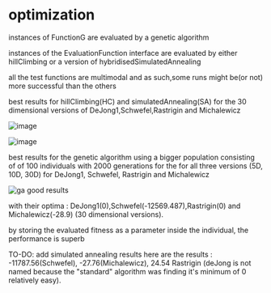 # optimization
instances of FunctionG are evaluated by a genetic algorithm


instances of the EvaluationFunction interface are evaluated by
either hillClimbing or a version of hybridisedSimulatedAnnealing

all the test functions are multimodal and as such,some runs might be(or not) more
successful than the others

best results for hillClimbing(HC) and simulatedAnnealing(SA)
for the 30 dimensional versions of DeJong1,Schwefel,Rastrigin
and Michalewicz

![image](https://github.com/gabrieljiglau/funtion-optimization/assets/100293793/55f7de11-c684-4be7-9f7b-eb7653199424)

![image](https://github.com/gabrieljiglau/funtion-optimization/assets/100293793/ddc89d5e-add6-4e5e-8cab-0c9cd8e1bfdc)


best results for the genetic algorithm using a bigger population consisting of
of 100 individuals with 2000 generations for the for all three versions (5D, 10D, 30D)
for DeJong1, Schwefel, Rastrigin and Michalewicz

![ga good results](https://github.com/gabrieljiglau/numerical-optimization/assets/100293793/6ef9a336-aa0e-4b0a-a2ae-32a5bd5244b0)

with their optima : DeJong1(0),Schwefel(-12569.487),Rastrigin(0)
and Michalewicz(-28.9) (30 dimensional versions).


by storing the evaluated fitness as a parameter inside the individual, the performance is superb


TO-DO: add simulated annealing results
here are the results : -11787.56(Schwefel), -27.76(Michalewicz), 24.54 Rastrigin (deJong is not named
because the "standard" algorithm was finding it's minimum of 0 relatively easy).





